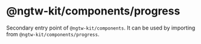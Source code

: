 # @ngtw-kit/components/progress

Secondary entry point of `@ngtw-kit/components`. It can be used by importing from `@ngtw-kit/components/progress`.

